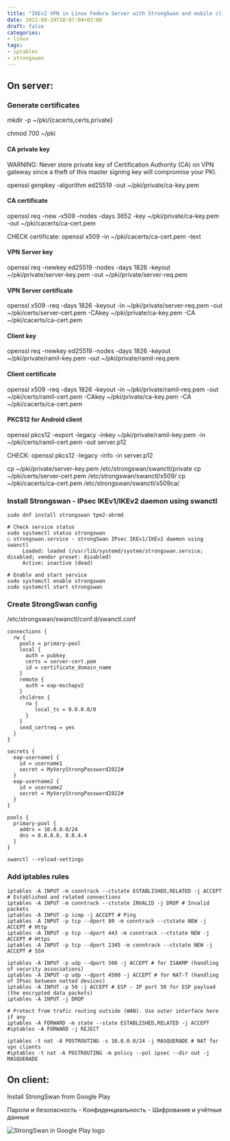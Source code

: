 ```yaml
---
title: "IKEv2 VPN in Linux Fedora Server with StrongSwan and mobile clients"
date: 2022-09-29T10:07:04+03:00
draft: false
categories:
- linux
tags:
- iptables
- strongswan
---
```

<!--more-->
## On server:

### Generate certificates
mkdir -p ~/pki/{cacerts,certs,private}

chmod 700 ~/pki

#### CA private key

WARNING: Never store private key of Certification Authority (CA) on VPN gateway since a theft of this master signing key will compromise your PKI.

openssl genpkey -algorithm ed25519 -out ~/pki/private/ca-key.pem

#### CA certificate

openssl req -new -x509 -nodes -days 3652 -key ~/pki/private/ca-key.pem -out ~/pki/cacerts/ca-cert.pem

CHECK certificate:
openssl x509 -in ~/pki/cacerts/ca-cert.pem -text

#### VPN Server key

openssl req -newkey ed25519 -nodes -days 1826 -keyout ~/pki/private/server-key.pem -out ~/pki/private/server-req.pem

#### VPN Server certificate

openssl x509 -req -days 1826 -keyout -in ~/pki/private/server-req.pem -out ~/pki/certs/server-cert.pem -CAkey ~/pki/private/ca-key.pem -CA ~/pki/cacerts/ca-cert.pem

#### Client key

openssl req -newkey ed25519 -nodes -days 1826 -keyout ~/pki/private/ramil-key.pem -out ~/pki/private/ramil-req.pem

#### Client certificate
openssl x509 -req -days 1826 -keyout -in ~/pki/private/ramil-req.pem -out ~/pki/certs/ramil-cert.pem -CAkey ~/pki/private/ca-key.pem -CA ~/pki/cacerts/ca-cert.pem

#### PKCS12 for Android client
openssl pkcs12 -export -legacy -inkey ~/pki/private/ramil-key.pem -in ~/pki/certs/ramil-cert.pem -out server.p12

CHECK:
openssl pkcs12 -legacy -info -in server.p12


cp ~/pki/private/server-key.pem /etc/strongswan/swanctl/private
cp ~/pki/certs/server-cert.pem /etc/strongswan/swanctl/x509/
cp ~/pki/cacerts/ca-cert.pem /etc/strongswan/swanctl/x509ca/

### Install Strongswan - IPsec IKEv1/IKEv2 daemon using swanctl
```
sudo dnf install strongswan tpm2-abrmd

# Check service status
sudo systemctl status strongswan
○ strongswan.service - strongSwan IPsec IKEv1/IKEv2 daemon using swanctl
     Loaded: loaded (/usr/lib/systemd/system/strongswan.service; disabled; vendor preset: disabled)
     Active: inactive (dead)

# Enable and start service
sudo systemctl enable strongswan
sudo systemctl start strongswan
```
### Create StrongSwan config 

/etc/strongswan/swanctl/conf.d/swanctl.conf 
```
connections {
  rw {
    pools = primary-pool
    local {
      auth = pubkey
      certs = server-cert.pem
      id = certificate_domain_name
    }
    remote {
      auth = eap-mschapv2
    }
    children {
      rw {
         local_ts = 0.0.0.0/0
      }
    }
    send_certreq = yes
  }
}

secrets {
  eap-username1 {
    id = username1
    secret = MyVeryStrongPassword2022#
  }
  eap-username2 {
    id = username2
    secret = MyVeryStrongPassword2022#
  }
}

pools {
  primary-pool {
    addrs = 10.0.0.0/24
    dns = 8.8.8.8, 8.8.4.4
  }
}
```
```
swanctl --reload-settings
```

### Add iptables rules
```
iptables -A INPUT -m conntrack --ctstate ESTABLISHED,RELATED -j ACCEPT # Established and related connections
iptables -A INPUT -m conntrack --ctstate INVALID -j DROP # Invalid packets
iptables -A INPUT -p icmp -j ACCEPT # Ping
iptables -A INPUT -p tcp --dport 80 -m conntrack --ctstate NEW -j ACCEPT # Http
iptables -A INPUT -p tcp --dport 443 -m conntrack --ctstate NEW -j ACCEPT # Https
iptables -A INPUT -p tcp --dport 2345 -m conntrack --ctstate NEW -j ACCEPT # SSH

iptables -A INPUT -p udp --dport 500 -j ACCEPT # for ISAKMP (handling of security associations)
iptables -A INPUT -p udp --dport 4500 -j ACCEPT # for NAT-T (handling of IPsec between natted devices)
iptables -A INPUT -p 50 -j ACCEPT # ESP - IP port 50 for ESP payload (the encrypted data packets)
iptables -A INPUT -j DROP

# Protect from trafic routing outside (WAN). Use outer interface here if any
iptables -A FORWARD -m state --state ESTABLISHED,RELATED -j ACCEPT
#iptables -A FORWARD -j REJECT

iptables -t nat -A POSTROUTING -s 10.0.0.0/24 -j MASQUERADE # NAT for vpn clients
#iptables -t nat -A POSTROUTING -m policy --pol ipsec --dir out -j MASQUERADE
```
## On client:
Install StrongSwan from Google Play

Пароли и безопасность - Конфиденциальность - Шифрование и учётные данные

![StrongSwan in Google Play logo](/img/strongswan.webp "StrongSwan logo on Android")

